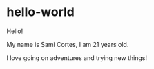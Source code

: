 # hello-world
Hello!

My name is Sami Cortes, I am 21 years old.

I love going on adventures and trying new things!
